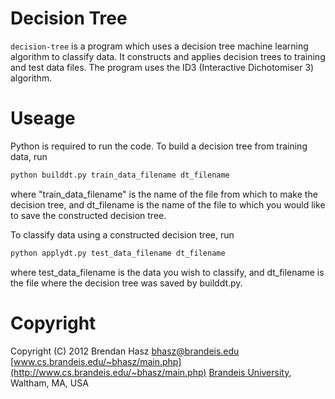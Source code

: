 # Decision Tree
`decision-tree` is a program which uses a decision tree machine learning algorithm to classify data. It constructs and applies decision trees to training and test data files.  The program uses the ID3 (Interactive Dichotomiser 3) algorithm.


# Useage
Python is required to run the code.  To build a decision tree from training data, run

```bash
python builddt.py train_data_filename dt_filename
```

where "train_data_filename" is the name of the file from which to make the decision tree, and dt_filename is the name of the file to which you would like to save the constructed decision tree.

To classify data using a constructed decision tree, run

```bash
python applydt.py test_data_filename dt_filename
```

where test_data_filename is the data you wish to classify, and dt_filename is the file where the decision tree was saved by builddt.py.


# Copyright
Copyright (C) 2012 Brendan Hasz
[bhasz@brandeis.edu](mailto:bhasz@brandeis.edu)
[www.cs.brandeis.edu/~bhasz/main.php](http://www.cs.brandeis.edu/~bhasz/main.php)
[Brandeis University](http://www.brandeis.edu/), Waltham, MA, USA

